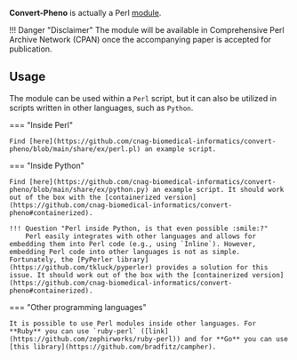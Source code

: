 **Convert-Pheno** is actually a Perl [module](https://metacpan.org/search?size=20&q=Convert%3A%3APheno). 

!!! Danger "Disclaimer"
    The module will be available in Comprehensive Perl Archive Network (CPAN) once the accompanying paper is accepted for publication.

## Usage

The module can be used within a `Perl` script, but it can also be utilized in scripts written in other languages, such as `Python`. 

=== "Inside Perl"

    Find [here](https://github.com/cnag-biomedical-informatics/convert-pheno/blob/main/share/ex/perl.pl) an example script.

=== "Inside Python"

    Find [here](https://github.com/cnag-biomedical-informatics/convert-pheno/blob/main/share/ex/python.py) an example script. It should work out of the box with the [containerized version](https://github.com/cnag-biomedical-informatics/convert-pheno#containerized).

    !!! Question "Perl inside Python, is that even possible :smile:?"
        Perl easily integrates with other languages and allows for embedding them into Perl code (e.g., using `Inline`). However, embedding Perl code into other languages is not as simple. Fortunately, the [PyPerler library](https://github.com/tkluck/pyperler) provides a solution for this issue. It should work out of the box with the [containerized version](https://github.com/cnag-biomedical-informatics/convert-pheno#containerized).

=== "Other programming languages"

    It is possible to use Perl modules inside other languages. For **Ruby** you can use `ruby-perl` ([link](https://github.com/zephirworks/ruby-perl)) and for **Go** you can use [this library](https://github.com/bradfitz/campher).
